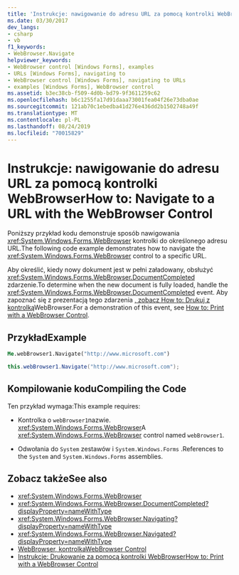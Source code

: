 ```yaml
---
title: 'Instrukcje: nawigowanie do adresu URL za pomocą kontrolki WebBrowser'
ms.date: 03/30/2017
dev_langs:
- csharp
- vb
f1_keywords:
- WebBrowser.Navigate
helpviewer_keywords:
- WebBrowser control [Windows Forms], examples
- URLs [Windows Forms], navigating to
- WebBrowser control [Windows Forms], navigating to URLs
- examples [Windows Forms], WebBrowser control
ms.assetid: b3ec38cb-f509-4d0b-bd79-9f3611259c62
ms.openlocfilehash: b6c1255fa17d91daaa73001fea04f26e73dba0ae
ms.sourcegitcommit: 121ab70c1ebedba41d276e436dd2b1502748a49f
ms.translationtype: MT
ms.contentlocale: pl-PL
ms.lasthandoff: 08/24/2019
ms.locfileid: "70015829"
---
```

# <a name="how-to-navigate-to-a-url-with-the-webbrowser-control"></a><span data-ttu-id="00e0d-102">Instrukcje: nawigowanie do adresu URL za pomocą kontrolki WebBrowser</span><span class="sxs-lookup"><span data-stu-id="00e0d-102">How to: Navigate to a URL with the WebBrowser Control</span></span>
<span data-ttu-id="00e0d-103">Poniższy przykład kodu demonstruje sposób nawigowania <xref:System.Windows.Forms.WebBrowser> kontrolki do określonego adresu URL.</span><span class="sxs-lookup"><span data-stu-id="00e0d-103">The following code example demonstrates how to navigate the <xref:System.Windows.Forms.WebBrowser> control to a specific URL.</span></span>

 <span data-ttu-id="00e0d-104">Aby określić, kiedy nowy dokument jest w pełni załadowany, obsłużyć <xref:System.Windows.Forms.WebBrowser.DocumentCompleted> zdarzenie.</span><span class="sxs-lookup"><span data-stu-id="00e0d-104">To determine when the new document is fully loaded, handle the <xref:System.Windows.Forms.WebBrowser.DocumentCompleted> event.</span></span> <span data-ttu-id="00e0d-105">Aby zapoznać się z prezentacją tego zdarzenia [, zobacz How to: Drukuj z kontrolką](how-to-print-with-a-webbrowser-control.md)WebBrowser.</span><span class="sxs-lookup"><span data-stu-id="00e0d-105">For a demonstration of this event, see [How to: Print with a WebBrowser Control](how-to-print-with-a-webbrowser-control.md).</span></span>

## <a name="example"></a><span data-ttu-id="00e0d-106">Przykład</span><span class="sxs-lookup"><span data-stu-id="00e0d-106">Example</span></span>

```vb
Me.webBrowser1.Navigate("http://www.microsoft.com")
```

```csharp
this.webBrowser1.Navigate("http://www.microsoft.com");
```

## <a name="compiling-the-code"></a><span data-ttu-id="00e0d-107">Kompilowanie kodu</span><span class="sxs-lookup"><span data-stu-id="00e0d-107">Compiling the Code</span></span>
 <span data-ttu-id="00e0d-108">Ten przykład wymaga:</span><span class="sxs-lookup"><span data-stu-id="00e0d-108">This example requires:</span></span>

- <span data-ttu-id="00e0d-109">Kontrolka o `webBrowser1`nazwie. <xref:System.Windows.Forms.WebBrowser></span><span class="sxs-lookup"><span data-stu-id="00e0d-109">A <xref:System.Windows.Forms.WebBrowser> control named `webBrowser1`.</span></span>

- <span data-ttu-id="00e0d-110">Odwołania do `System` zestawów i `System.Windows.Forms` .</span><span class="sxs-lookup"><span data-stu-id="00e0d-110">References to the `System` and `System.Windows.Forms` assemblies.</span></span>

## <a name="see-also"></a><span data-ttu-id="00e0d-111">Zobacz także</span><span class="sxs-lookup"><span data-stu-id="00e0d-111">See also</span></span>

- <xref:System.Windows.Forms.WebBrowser>
- <xref:System.Windows.Forms.WebBrowser.DocumentCompleted?displayProperty=nameWithType>
- <xref:System.Windows.Forms.WebBrowser.Navigating?displayProperty=nameWithType>
- <xref:System.Windows.Forms.WebBrowser.Navigated?displayProperty=nameWithType>
- [<span data-ttu-id="00e0d-112">WebBrowser, kontrolka</span><span class="sxs-lookup"><span data-stu-id="00e0d-112">WebBrowser Control</span></span>](webbrowser-control-windows-forms.md)
- [<span data-ttu-id="00e0d-113">Instrukcje: Drukowanie za pomocą kontrolki WebBrowser</span><span class="sxs-lookup"><span data-stu-id="00e0d-113">How to: Print with a WebBrowser Control</span></span>](how-to-print-with-a-webbrowser-control.md)
